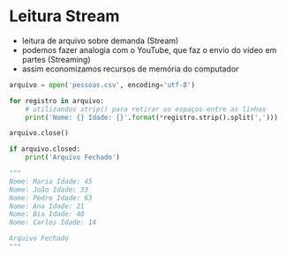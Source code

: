 # Leitura Stream

- leitura de arquivo sobre demanda (Stream)
- podemos fazer analogia com o YouTube, que faz o envio do vídeo em partes (Streaming)
- assim economizamos recursos de memória do computador

````python
arquivo = open('pessoas.csv', encoding='utf-8')

for registro in arquivo:
    # utilizandos strip() para retirar os espaços entre as linhas
    print('Nome: {} Idade: {}'.format(*registro.strip().split(',')))

arquivo.close()

if arquivo.closed:
    print('Arquivo Fechado')

"""
Nome: Maria Idade: 45
Nome: João Idade: 33
Nome: Pedro Idade: 63
Nome: Ana Idade: 21
Nome: Bia Idade: 40
Nome: Carlos Idade: 14

Arquivo Fechado
"""
````